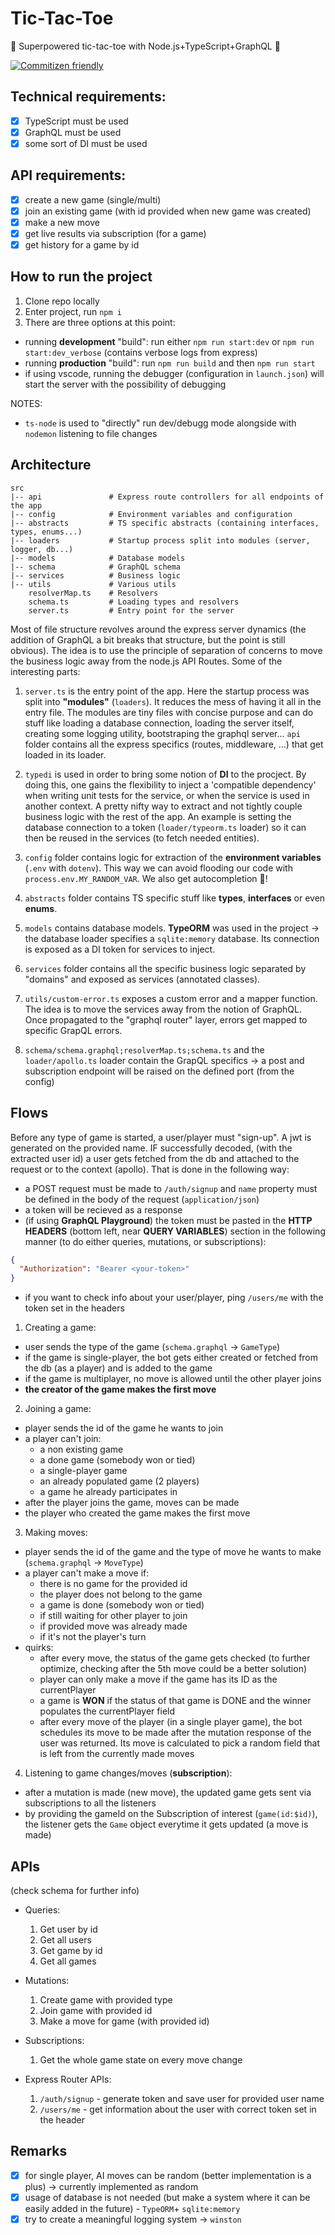 # Tic-Tac-Toe
🚀 Superpowered tic-tac-toe with Node.js+TypeScript+GraphQL 🚀

[![Commitizen friendly](https://img.shields.io/badge/commitizen-friendly-brightgreen.svg)](http://commitizen.github.io/cz-cli/)

## Technical requirements:

- [x] TypeScript must be used
- [x] GraphQL must be used
- [x] some sort of DI must be used

## API requirements:

- [x] create a new game (single/multi)
- [x] join an existing game (with id provided when new game was created)
- [x] make a new move
- [x] get live results via subscription (for a game)
- [x] get history for a game by id

## How to run the project

1. Clone repo locally
2. Enter project, run `npm i`
3. There are three options at this point:
  - running **development** "build": run either `npm run start:dev` or `npm run start:dev_verbose` (contains verbose logs from express)
  - running **production** "build": run `npm run build` and then `npm run start`
  - if using vscode, running the debugger (configuration in `launch.json`) will start the server with the possibility of debugging

NOTES:
- `ts-node` is used to "directly" run dev/debugg mode alongside with `nodemon` listening to file changes

## Architecture

```
src
|-- api               # Express route controllers for all endpoints of the app 
|-- config            # Environment variables and configuration
|-- abstracts         # TS specific abstracts (containing interfaces, types, enums...)
|-- loaders           # Startup process split into modules (server, logger, db...)
|-- models            # Database models
|-- schema            # GraphQL schema
|-- services          # Business logic
|-- utils             # Various utils
    resolverMap.ts    # Resolvers
    schema.ts         # Loading types and resolvers
    server.ts         # Entry point for the server
```

Most of file structure revolves around the express server dynamics (the addition of GraphQL a bit breaks that structure, but the point is still obvious). The idea is to use the principle of separation of concerns to move the business logic away from the node.js API Routes. Some of the interesting parts:

1. `server.ts` is the entry point of the app. Here the startup process was split into **"modules"** (`loaders`). It reduces the mess of having it all in the entry file. The modules are tiny files with concise purpose and can do stuff like loading a database connection, loading the server itself, creating some logging utility, bootstraping the graphql server... `api` folder contains all the express specifics (routes, middleware, ...) that get loaded in its loader.

2. `typedi` is used in order to bring some notion of **DI** to the procject. By doing this, one gains the flexibility to inject a 'compatible dependency' when writing  unit tests for the service, or when the service is used in another context. A pretty nifty way to extract and not tightly couple business logic with the rest of the app. An example is setting the database connection to a token (`loader/typeorm.ts` loader) so it can then be reused in the services (to fetch needed entities).

3. `config` folder contains logic for extraction of the **environment variables** (`.env` with `dotenv`). This way we can avoid flooding our code with `process.env.MY_RANDOM_VAR`. We also get autocompletion 🎉!

4. `abstracts` folder contains TS specific stuff like **types**, **interfaces** or even **enums**.

5. `models` contains database models. **TypeORM** was used in the project -> the database loader specifies a `sqlite:memory` database. Its connection is exposed as a DI token for services to inject.

6. `services` folder contains all the specific business logic separated by "domains" and exposed as services (annotated classes).

7. `utils/custom-error.ts` exposes a custom error and a mapper function. The idea is to move the services away from the notion of GraphQL. Once propagated to the "graphql router" layer, errors get mapped to specific GrapQL errors.

8. `schema/schema.graphql;resolverMap.ts;schema.ts` and the `loader/apollo.ts` loader contain the GrapQL specifics -> a post and subscription endpoint will be raised on the defined port (from the config)

## Flows

Before any type of game is started, a user/player must "sign-up". A jwt is generated on the provided name. IF successfully decoded, (with the extracted user id) a user gets fetched from the db and attached to the request or to the context (apollo). That is done in the following way:

- a POST request must be made to `/auth/signup` and `name` property must be defined in the body of the request (`application/json`)
- a token will be recieved as a response
- (if using **GraphQL Playground**) the token must be pasted in the **HTTP HEADERS** (bottom left, near **QUERY VARIABLES**) section in the following manner (to do either queries, mutations, or subscriptions):

```json
{
  "Authorization": "Bearer <your-token>"
}
```

- if you want to check info about your user/player, ping `/users/me` with the token set in the headers

1. Creating a game:

- user sends the type of the game (`schema.graphql` -> `GameType`)
- if the game is single-player, the bot gets either created or fetched from the db (as a player) and is added to the game
- if the game is multiplayer, no move is allowed until the other player joins
- **the creator of the game makes the first move**

2. Joining a game:

- player sends the id of the game he wants to join
- a player can't join:
  - a non existing game
  - a done game (somebody won or tied)
  - a single-player game
  - an already populated game (2 players)
  - a game he already participates in
- after the player joins the game, moves can be made
- the player who created the game makes the first move

3. Making moves:

- player sends the id of the game and the type of move he wants to make (`schema.graphql` -> `MoveType`)
- a player can't make a move if:
  - there is no game for the provided id
  - the player does not belong to the game
  - a game is done (somebody won or tied)
  - if still waiting for other player to join
  - if provided move was already made
  - if it's not the player's turn
- quirks:
  - after every move, the status of the game gets checked (to further optimize, checking after the 5th move could be a better solution)
  - player can only make a move if the game has its ID as the currentPlayer
  - a game is **WON** if the status of that game is DONE and the winner populates the currentPlayer field
  - after every move of the player (in a single player game), the bot schedules its move to be made after the mutation response of the user was returned. Its move is calculated to pick a random field that is left from the currently made moves

4. Listening to game changes/moves (**subscription**):

- after a mutation is made (new move), the updated game gets sent via subscriptions to all the listeners
- by providing the gameId on the Subscription of interest (`game(id:$id)`), the listener gets the `Game` object everytime it gets updated (a move is made)

## APIs
(check schema for further info)

* Queries:
  1. Get user by id
  2. Get all users
  3. Get game by id
  4. Get all games

* Mutations:
  1. Create game with provided type
  2. Join game with provided id
  3. Make a move for game (with provided id)

* Subscriptions:
  1. Get the whole game state on every move change

* Express Router APIs:
  1. `/auth/signup` - generate token and save user for provided user name
  2. `/users/me` - get information about the user with correct token set in the header

## Remarks

- [x] for single player, AI moves can be random (better implementation is a plus) -> currently implemented as random
- [x] usage of database is not needed (but make a system where it can be easily added in the future) - `TypeORM`+ `sqlite:memory`
- [x] try to create a meaningful logging system -> `winston`
